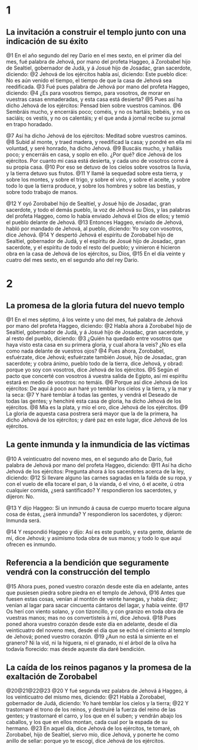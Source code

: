 # 1 
## La invitación a construir el templo junto con una indicación de su éxito
@1 En el año segundo del rey Darío en el mes sexto, en el primer día del mes, fué palabra de Jehová, por mano del profeta Haggeo, á Zorobabel hijo de Sealtiel, gobernador de Judá, y á Josué hijo de Josadac, gran sacerdote, diciendo: @2 Jehová de los ejércitos habla así, diciendo: Este pueblo dice: No es aún venido el tiempo, el tiempo de que la casa de Jehová sea reedificada. @3 Fué pues palabra de Jehová por mano del profeta Haggeo, diciendo: @4 ¿Es para vosotros tiempo, para vosotros, de morar en vuestras casas enmaderadas, y esta casa está desierta? @5 Pues así ha dicho Jehová de los ejércitos: Pensad bien sobre vuestros caminos. @6 Sembráis mucho, y encerráis poco; coméis, y no os hartáis; bebéis, y no os saciáis; os vestís, y no os calentáis; y el que anda á jornal recibe su jornal en trapo horadado.

@7 Así ha dicho Jehová de los ejércitos: Meditad sobre vuestros caminos. @8 Subid al monte, y traed madera, y reedificad la casa; y pondré en ella mi voluntad, y seré honrado, ha dicho Jehová. @9 Buscáis mucho, y halláis poco; y encerráis en casa, y soplo en ello. ¿Por qué? dice Jehová de los ejércitos. Por cuanto mi casa está desierta, y cada uno de vosotros corre á su propia casa. @10 Por eso se detuvo de los cielos sobre vosotros la lluvia, y la tierra detuvo sus frutos. @11 Y llamé la sequedad sobre esta tierra, y sobre los montes, y sobre el trigo, y sobre el vino, y sobre el aceite, y sobre todo lo que la tierra produce, y sobre los hombres y sobre las bestias, y sobre todo trabajo de manos.

@12 Y oyó Zorobabel hijo de Sealtiel, y Josué hijo de Josadac, gran sacerdote, y todo el demás pueblo, la voz de Jehová su Dios, y las palabras del profeta Haggeo, como lo había enviado Jehová el Dios de ellos; y temió el pueblo delante de Jehová. @13 Entonces Haggeo, enviado de Jehová, habló por mandado de Jehová, al pueblo, diciendo: Yo soy con vosotros, dice Jehová. @14 Y despertó Jehová el espíritu de Zorobabel hijo de Sealtiel, gobernador de Judá, y el espíritu de Josué hijo de Josadac, gran sacerdote, y el espíritu de todo el resto del pueblo; y vinieron é hicieron obra en la casa de Jehová de los ejércitos, su Dios, @15 En el día veinte y cuatro del mes sexto, en el segundo año del rey Darío. 

# 2 
## La promesa de la gloria futura del nuevo templo
@1 En el mes séptimo, á los veinte y uno del mes, fué palabra de Jehová por mano del profeta Haggeo, diciendo: @2 Habla ahora á Zorobabel hijo de Sealtiel, gobernador de Judá, y á Josué hijo de Josadac, gran sacerdote, y al resto del pueblo, diciendo: @3 ¿Quién ha quedado entre vosotros que haya visto esta casa en su primera gloria, y cual ahora la veis? ¿No es ella como nada delante de vuestros ojos? @4 Pues ahora, Zorobabel, esfuérzate, dice Jehová; esfuérzate también Josué, hijo de Josadac, gran sacerdote; y cobra ánimo, pueblo todo de la tierra, dice Jehová, y obrad: porque yo soy con vosotros, dice Jehová de los ejércitos. @5 Según el pacto que concerté con vosotros á vuestra salida de Egipto, así mi espíritu estará en medio de vosotros: no temáis. @6 Porque así dice Jehová de los ejércitos: De aquí á poco aun haré yo temblar los cielos y la tierra, y la mar y la seca: @7 Y haré temblar á todas las gentes, y vendrá el Deseado de todas las gentes; y henchiré esta casa de gloria, ha dicho Jehová de los ejércitos. @8 Mía es la plata, y mío el oro, dice Jehová de los ejércitos. @9 La gloria de aquesta casa postrera será mayor que la de la primera, ha dicho Jehová de los ejércitos; y daré paz en este lugar, dice Jehová de los ejércitos.

## La gente inmunda y la inmundicia de las víctimas
@10 A veinticuatro del noveno mes, en el segundo año de Darío, fué palabra de Jehová por mano del profeta Haggeo, diciendo: @11 Así ha dicho Jehová de los ejércitos: Pregunta ahora á los sacerdotes acerca de la ley, diciendo: @12 Si llevare alguno las carnes sagradas en la falda de su ropa, y con el vuelo de ella tocare el pan, ó la vianda, ó el vino, ó el aceite, ú otra cualquier comida, ¿será santificado? Y respondieron los sacerdotes, y dijeron: No.

@13 Y dijo Haggeo: Si un inmundo á causa de cuerpo muerto tocare alguna cosa de éstas, ¿será inmunda? Y respondieron los sacerdotes, y dijeron: Inmunda será.

@14 Y respondió Haggeo y dijo: Así es este pueblo, y esta gente, delante de mí, dice Jehová; y asimismo toda obra de sus manos; y todo lo que aquí ofrecen es inmundo.

## Referencia a la bendición que seguramente vendrá con la construcción del templo
@15 Ahora pues, poned vuestro corazón desde este día en adelante, antes que pusiesen piedra sobre piedra en el templo de Jehová, @16 Antes que fuesen estas cosas, venían al montón de veinte hanegas, y había diez; venían al lagar para sacar cincuenta cántaros del lagar, y había veinte. @17 Os herí con viento solano, y con tizoncillo, y con granizo en toda obra de vuestras manos; mas no os convertisteis á mí, dice Jehová. @18 Pues poned ahora vuestro corazón desde este día en adelante, desde el día veinticuatro del noveno mes, desde el día que se echó el cimiento al templo de Jehová; poned vuestro corazón. @19 ¿Aun no está la simiente en el granero? Ni la vid, ni la higuera, ni el granado, ni el árbol de la oliva ha todavía florecido: mas desde aqueste día daré bendición.

## La caída de los reinos paganos y la promesa de la exaltación de Zorobabel
@20@21@22@23
@20 Y fué segunda vez palabra de Jehová á Haggeo, á los veinticuatro del mismo mes, diciendo: @21 Habla á Zorobabel, gobernador de Judá, diciendo: Yo haré temblar los cielos y la tierra; @22 Y trastornaré el trono de los reinos, y destruiré la fuerza del reino de las gentes; y trastornaré el carro, y los que en él suben; y vendrán abajo los caballos, y los que en ellos montan, cada cual por la espada de su hermano. @23 En aquel día, dice Jehová de los ejércitos, te tomaré, oh Zorobabel, hijo de Sealtiel, siervo mío, dice Jehová, y ponerte he como anillo de sellar: porque yo te escogí, dice Jehová de los ejércitos. 
